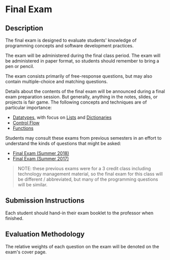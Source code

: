 # Final Exam

## Description

The final exam is designed to evaluate students' knowledge of programming concepts and software development practices.

The exam will be administered during the final class period. The exam will be administered in paper format, so students should remember to bring a pen or pencil.

The exam consists primarily of free-response questions, but may also contain multiple-choice and matching questions.

Details about the contents of the final exam will be announced during a final exam preparation session. But generally, anything in the notes, slides, or projects is fair game. The following concepts and techniques are of particular importance:

  + [Datatypes](/notes/python/datatypes), with focus on [Lists](/notes/python/datatypes/lists.md) and [Dictionaries](/notes/python/datatypes/dictionaries.md)
  + [Control Flow](/notes/python/control-flow.md)
  + [Functions](/notes/python/functions.md)

Students may consult these exams from previous semesters in an effort to understand the kinds of questions that might be asked:

  + [Final Exam (Summer 2018)](https://github.com/prof-rossetti/nyu-info-2335-201805/blob/master/exams/final/final-exam.pdf)
  + [Final Exam (Summer 2017)](https://github.com/prof-rossetti/nyu-info-2335-201706/blob/master/exams/final/NYU-INFO-2335-70-Final-Exam.pdf)

> NOTE: these previous exams were for a 3 credit class including technology management material, so the final exam for this class will be different / abbreviated, but many of the programming questions will be similar.

## Submission Instructions

Each student should hand-in their exam booklet to the professor when finished.

## Evaluation Methodology

The relative weights of each question on the exam will be denoted on the exam's cover page.
